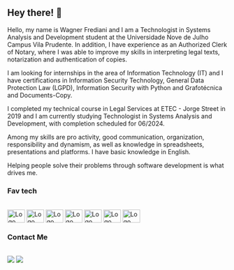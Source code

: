 ## Hey there! 👋 ##
Hello, my name is Wagner Frediani and I am a Technologist in Systems Analysis and Development student at the Universidade Nove de Julho Campus Vila Prudente. In addition, I have experience as an Authorized Clerk of Notary, where I was able to improve my skills in interpreting legal texts, notarization and authentication of copies.

I am looking for internships in the area of ​​Information Technology (IT) and I have certifications in Information Security Technology, General Data Protection Law (LGPD), Information Security with Python and Grafotécnica and Documents-Copy.

I completed my technical course in Legal Services at ETEC - Jorge Street in 2019 and I am currently studying Technologist in Systems Analysis and Development, with completion scheduled for 06/2024.

Among my skills are pro activity, good communication, organization, responsibility and dynamism, as well as knowledge in spreadsheets, presentations and platforms. I have basic knowledge in English.

Helping people solve their problems through software development is what drives me.

### Fav tech ###
<div style="display: inline_block"><br>
    <img align="center" alt="Logo Node JS" height="30" width="40" src="https://cdn.delivr.net/gh/devicons/devicon/icons/nodejs/nodejs-original.svg" />         
    <img align="center" alt="Logo React JS" height="30" width="40" src="https://cdn.jsdelivr.net/gh/devicons/devicon/icons/react/react-original.svg">
    <img align="center" alt="Logo Javascript" height="30" width="40" src="https://cdn.jsdelivr.net/gh/devicons/devicon/icons/javascript/javascript-plain.svg" />
    <img align="center" alt="Logo Java" height="30" width="40" src="https://cdn.jsdelivr.net/gh/devicons/devicon/icons/java/java-original.svg" />
    <img align="center" alt="Logo HTML5" height="30" width="40" src="https://cdn.jsdelivr.net/gh/devicons/devicon/icons/html5/html5-original.svg" />
    <img align="center" alt="Logo CSS3" height="30" width="40" src="https://cdn.jsdelivr.net/gh/devicons/devicon/icons/css3/css3-original.svg" />
    <img align="center" alt="Logo Docker" height="30" width="40" src="https://cdn.jsdelivr.net/gh/devicons/devicon/icons/docker/docker-original.svg" />
</div>

### Contact Me ###
 
<div style="display: inline_block"><br> 
  <a href="[https://www.linkedin.com/in/wagner-frediani-1743a3212/]" target="_blank"><img src="https://img.shields.io/badge/-LinkedIn-%230077B5?style=for-the-badge&logo=linkedin&logoColor=white" target="_blank"></a> 
  <a href="https://www.instagram.com/frediani1_/" target="_blank"><img src="https://img.shields.io/badge/-Instagram-%23E4405F?style=for-the-badge&logo=instagram&logoColor=white" target="_blank"></a>
  
</div>
